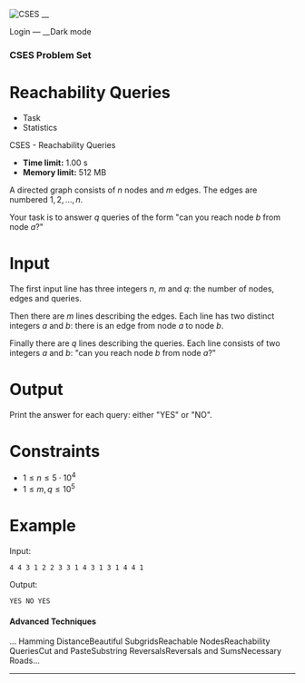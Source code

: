 ![CSES](/logo.png?1) __

Login — __Dark mode

### CSES Problem Set

# Reachability Queries

  * Task
  * Statistics

CSES - Reachability Queries

  * **Time limit:** 1.00 s
  * **Memory limit:** 512 MB

A directed graph consists of $n$ nodes and $m$ edges. The edges are numbered
$1,2,\dots,n$.

Your task is to answer $q$ queries of the form "can you reach node $b$ from
node $a$?"

# Input

The first input line has three integers $n$, $m$ and $q$: the number of nodes,
edges and queries.

Then there are $m$ lines describing the edges. Each line has two distinct
integers $a$ and $b$: there is an edge from node $a$ to node $b$.

Finally there are $q$ lines describing the queries. Each line consists of two
integers $a$ and $b$: "can you reach node $b$ from node $a$?"

# Output

Print the answer for each query: either "YES" or "NO".

# Constraints

  * $1 \le n \le 5 \cdot 10^4$
  * $1 \le m,q \le 10^5$

# Example

Input:

``` 4 4 3 1 2 2 3 3 1 4 3 1 3 1 4 4 1 ```

Output:

``` YES NO YES ```

#### Advanced Techniques

... Hamming DistanceBeautiful SubgridsReachable NodesReachability QueriesCut
and PasteSubstring ReversalsReversals and SumsNecessary Roads...

* * *


